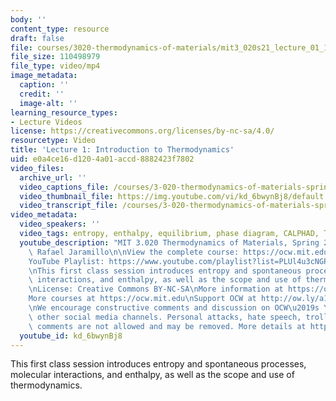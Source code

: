 ```yaml
---
body: ''
content_type: resource
draft: false
file: courses/3020-thermodynamics-of-materials/mit3_020s21_lecture_01_1080p_v3_360p_16_9.mp4
file_size: 110498979
file_type: video/mp4
image_metadata:
  caption: ''
  credit: ''
  image-alt: ''
learning_resource_types:
- Lecture Videos
license: https://creativecommons.org/licenses/by-nc-sa/4.0/
resourcetype: Video
title: 'Lecture 1: Introduction to Thermodynamics'
uid: e0a4ce16-d120-4a01-accd-8882423f7802
video_files:
  archive_url: ''
  video_captions_file: /courses/3-020-thermodynamics-of-materials-spring-2021/mit3_020s21_lecture_01_1080p_v3_captions.vtt
  video_thumbnail_file: https://img.youtube.com/vi/kd_6bwynBj8/default.jpg
  video_transcript_file: /courses/3-020-thermodynamics-of-materials-spring-2021/mit3_020s21_lecture_01_1080p_v3_transcript.pdf
video_metadata:
  video_speakers: ''
  video_tags: entropy, enthalpy, equilibrium, phase diagram, CALPHAD, Thermocalc
  youtube_description: "MIT 3.020 Thermodynamics of Materials, Spring 2021\nInstructor:\
    \ Rafael Jaramillo\n\nView the complete course: https://ocw.mit.edu/courses/3-020-thermodynamics-of-materials-spring-2021/\n\
    YouTube Playlist: https://www.youtube.com/playlist?list=PLUl4u3cNGP61g-yRbJz4ghFPJLiok1HxX\n\
    \nThis first class session introduces entropy and spontaneous processes, molecular\
    \ interactions, and enthalpy, as well as the scope and use of thermodynamics.\n\
    \nLicense: Creative Commons BY-NC-SA\nMore information at https://ocw.mit.edu/terms\n\
    More courses at https://ocw.mit.edu\nSupport OCW at http://ow.ly/a1If50zVRlQ\n\
    \nWe encourage constructive comments and discussion on OCW\u2019s YouTube and\
    \ other social media channels. Personal attacks, hate speech, trolling, and inappropriate\
    \ comments are not allowed and may be removed. More details at https://ocw.mit.edu/comments."
  youtube_id: kd_6bwynBj8
---
```

This first class session introduces entropy and spontaneous processes, molecular interactions, and enthalpy, as well as the scope and use of thermodynamics.